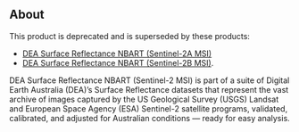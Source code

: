 ## About

This product is deprecated and is superseded by these products: 
* [DEA Surface Reflectance NBART (Sentinel-2A MSI)](/data/product/dea-surface-reflectance-nbart-sentinel-2a-msi/) 
* [DEA Surface Reflectance NBART (Sentinel-2B MSI)](/data/product/dea-surface-reflectance-nbart-sentinel-2b-msi/).

DEA Surface Reflectance NBART (Sentinel-2 MSI) is part of a suite of Digital Earth Australia (DEA)’s Surface Reflectance datasets that represent the vast archive of images captured by the US Geological Survey (USGS) Landsat and European Space Agency (ESA) Sentinel-2 satellite programs, validated, calibrated, and adjusted for Australian conditions — ready for easy analysis.

